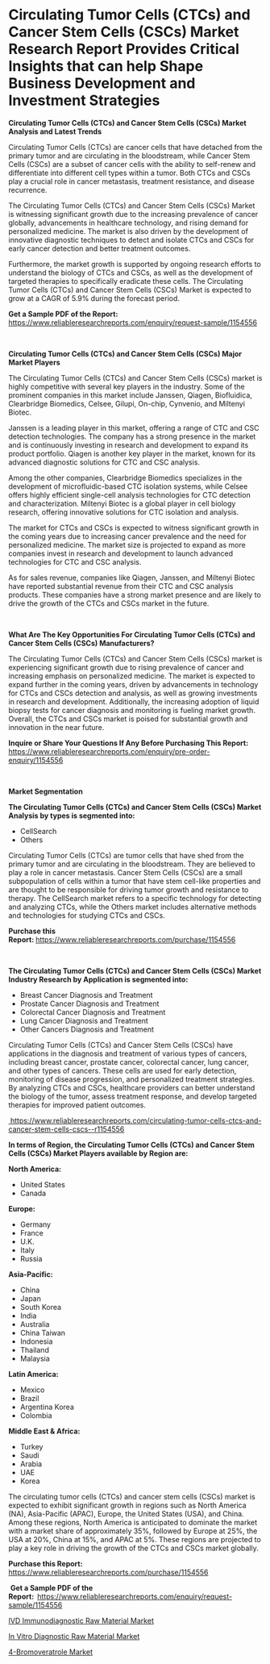 <p><h1>Circulating Tumor Cells (CTCs) and Cancer Stem Cells (CSCs) Market Research Report Provides Critical Insights that can help Shape Business Development and Investment Strategies</h1></p><p><strong>Circulating Tumor Cells (CTCs) and Cancer Stem Cells (CSCs) Market Analysis and Latest Trends</strong></p>
<p><p>Circulating Tumor Cells (CTCs) are cancer cells that have detached from the primary tumor and are circulating in the bloodstream, while Cancer Stem Cells (CSCs) are a subset of cancer cells with the ability to self-renew and differentiate into different cell types within a tumor. Both CTCs and CSCs play a crucial role in cancer metastasis, treatment resistance, and disease recurrence.</p><p>The Circulating Tumor Cells (CTCs) and Cancer Stem Cells (CSCs) Market is witnessing significant growth due to the increasing prevalence of cancer globally, advancements in healthcare technology, and rising demand for personalized medicine. The market is also driven by the development of innovative diagnostic techniques to detect and isolate CTCs and CSCs for early cancer detection and better treatment outcomes.</p><p>Furthermore, the market growth is supported by ongoing research efforts to understand the biology of CTCs and CSCs, as well as the development of targeted therapies to specifically eradicate these cells. The Circulating Tumor Cells (CTCs) and Cancer Stem Cells (CSCs) Market is expected to grow at a CAGR of 5.9% during the forecast period.</p></p>
<p><strong>Get a Sample PDF of the Report:&nbsp;</strong> <a href="https://www.reliableresearchreports.com/enquiry/request-sample/1154556">https://www.reliableresearchreports.com/enquiry/request-sample/1154556</a></p>
<p>&nbsp;</p>
<p><strong>Circulating Tumor Cells (CTCs) and Cancer Stem Cells (CSCs) Major Market Players</strong></p>
<p><p>The Circulating Tumor Cells (CTCs) and Cancer Stem Cells (CSCs) market is highly competitive with several key players in the industry. Some of the prominent companies in this market include Janssen, Qiagen, Biofluidica, Clearbridge Biomedics, Celsee, Gilupi, On-chip, Cynvenio, and Miltenyi Biotec.</p><p>Janssen is a leading player in this market, offering a range of CTC and CSC detection technologies. The company has a strong presence in the market and is continuously investing in research and development to expand its product portfolio. Qiagen is another key player in the market, known for its advanced diagnostic solutions for CTC and CSC analysis.</p><p>Among the other companies, Clearbridge Biomedics specializes in the development of microfluidic-based CTC isolation systems, while Celsee offers highly efficient single-cell analysis technologies for CTC detection and characterization. Miltenyi Biotec is a global player in cell biology research, offering innovative solutions for CTC isolation and analysis.</p><p>The market for CTCs and CSCs is expected to witness significant growth in the coming years due to increasing cancer prevalence and the need for personalized medicine. The market size is projected to expand as more companies invest in research and development to launch advanced technologies for CTC and CSC analysis.</p><p>As for sales revenue, companies like Qiagen, Janssen, and Miltenyi Biotec have reported substantial revenue from their CTC and CSC analysis products. These companies have a strong market presence and are likely to drive the growth of the CTCs and CSCs market in the future.</p></p>
<p>&nbsp;</p>
<p><strong>What Are The Key Opportunities For Circulating Tumor Cells (CTCs) and Cancer Stem Cells (CSCs) Manufacturers?</strong></p>
<p><p>The Circulating Tumor Cells (CTCs) and Cancer Stem Cells (CSCs) market is experiencing significant growth due to rising prevalence of cancer and increasing emphasis on personalized medicine. The market is expected to expand further in the coming years, driven by advancements in technology for CTCs and CSCs detection and analysis, as well as growing investments in research and development. Additionally, the increasing adoption of liquid biopsy tests for cancer diagnosis and monitoring is fueling market growth. Overall, the CTCs and CSCs market is poised for substantial growth and innovation in the near future.</p></p>
<p><strong>Inquire or Share Your Questions If Any Before Purchasing This Report:</strong> <a href="https://www.reliableresearchreports.com/enquiry/pre-order-enquiry/1154556">https://www.reliableresearchreports.com/enquiry/pre-order-enquiry/1154556</a></p>
<p>&nbsp;</p>
<p><strong>Market Segmentation</strong></p>
<p><strong>The Circulating Tumor Cells (CTCs) and Cancer Stem Cells (CSCs) Market Analysis by types is segmented into:</strong></p>
<p><ul><li>CellSearch</li><li>Others</li></ul></p>
<p><p>Circulating Tumor Cells (CTCs) are tumor cells that have shed from the primary tumor and are circulating in the bloodstream. They are believed to play a role in cancer metastasis. Cancer Stem Cells (CSCs) are a small subpopulation of cells within a tumor that have stem cell-like properties and are thought to be responsible for driving tumor growth and resistance to therapy. The CellSearch market refers to a specific technology for detecting and analyzing CTCs, while the Others market includes alternative methods and technologies for studying CTCs and CSCs.</p></p>
<p><strong>Purchase this Report:&nbsp;</strong><a href="https://www.reliableresearchreports.com/purchase/1154556">https://www.reliableresearchreports.com/purchase/1154556</a></p>
<p>&nbsp;</p>
<p><strong>The Circulating Tumor Cells (CTCs) and Cancer Stem Cells (CSCs) Market Industry Research by Application is segmented into:</strong></p>
<p><ul><li>Breast Cancer Diagnosis and Treatment</li><li>Prostate Cancer Diagnosis and Treatment</li><li>Colorectal Cancer Diagnosis and Treatment</li><li>Lung Cancer Diagnosis and Treatment</li><li>Other Cancers Diagnosis and Treatment</li></ul></p>
<p><p>Circulating Tumor Cells (CTCs) and Cancer Stem Cells (CSCs) have applications in the diagnosis and treatment of various types of cancers, including breast cancer, prostate cancer, colorectal cancer, lung cancer, and other types of cancers. These cells are used for early detection, monitoring of disease progression, and personalized treatment strategies. By analyzing CTCs and CSCs, healthcare providers can better understand the biology of the tumor, assess treatment response, and develop targeted therapies for improved patient outcomes.</p></p>
<p><a href="https://www.reliableresearchreports.com/circulating-tumor-cells-ctcs-and-cancer-stem-cells-cscs--r1154556">&nbsp;https://www.reliableresearchreports.com/circulating-tumor-cells-ctcs-and-cancer-stem-cells-cscs--r1154556</a></p>
<p><strong>In terms of Region, the Circulating Tumor Cells (CTCs) and Cancer Stem Cells (CSCs) Market Players available by Region are:</strong></p>
<p>
    <p> <strong> North America: </strong>
        <ul>
            <li>United States</li>
            <li>Canada</li>
        </ul>
        </p> 
    <p> <strong> Europe: </strong>
        <ul>
            <li>Germany</li>
            <li>France</li>
            <li>U.K.</li>
            <li>Italy</li>
            <li>Russia</li>
        </ul>
        </p> 
    <p> <strong> Asia-Pacific: </strong>
        <ul>
            <li>China</li>
            <li>Japan</li>
            <li>South Korea</li>
            <li>India</li>
            <li>Australia</li>
            <li>China Taiwan</li>
            <li>Indonesia</li>
            <li>Thailand</li>
            <li>Malaysia</li>
        </ul>
        </p> 
    <p> <strong> Latin America: </strong>
        <ul>
            <li>Mexico</li>
            <li>Brazil</li>
            <li>Argentina Korea</li>
            <li>Colombia</li>
        </ul>
        </p> 
    <p> <strong> Middle East & Africa: </strong>
        <ul>
            <li>Turkey</li>
            <li>Saudi</li>
            <li>Arabia</li>
            <li>UAE</li>
            <li>Korea</li>
        </ul>
    </p>
    </p>
<p><p>The circulating tumor cells (CTCs) and cancer stem cells (CSCs) market is expected to exhibit significant growth in regions such as North America (NA), Asia-Pacific (APAC), Europe, the United States (USA), and China. Among these regions, North America is anticipated to dominate the market with a market share of approximately 35%, followed by Europe at 25%, the USA at 20%, China at 15%, and APAC at 5%. These regions are projected to play a key role in driving the growth of the CTCs and CSCs market globally.</p></p>
<p><strong>Purchase this Report: </strong><a href="https://www.reliableresearchreports.com/purchase/1154556">https://www.reliableresearchreports.com/purchase/1154556</a></p>
<p>&nbsp;<strong>Get a Sample PDF of the Report:&nbsp;&nbsp;</strong><a href="https://www.reliableresearchreports.com/enquiry/request-sample/1154556">https://www.reliableresearchreports.com/enquiry/request-sample/1154556</a></p>
<p><strong></strong></p>
<p><p><a href="https://github.com/jaidynmorantestelletmjzya/Market-Research-Report-List-2/blob/main/ivd-immunodiagnostic-raw-material-market.md">IVD Immunodiagnostic Raw Material Market</a></p><p><a href="https://github.com/ruddyyedelwadw/Market-Research-Report-List-2/blob/main/in-vitro-diagnostic-raw-material-market.md">In Vitro Diagnostic Raw Material Market</a></p><p><a href="https://issuu.com/reportprime-2/docs/4-bromoveratrole-market-size-2030.pptx">4-Bromoveratrole Market</a></p></p>